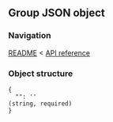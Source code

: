 ## Group JSON object

### Navigation
[README](../../README.md)
<
[API reference](../api_reference.md)

### Object structure
```
{
  "": ''                                                                        (string, required)
}
```
